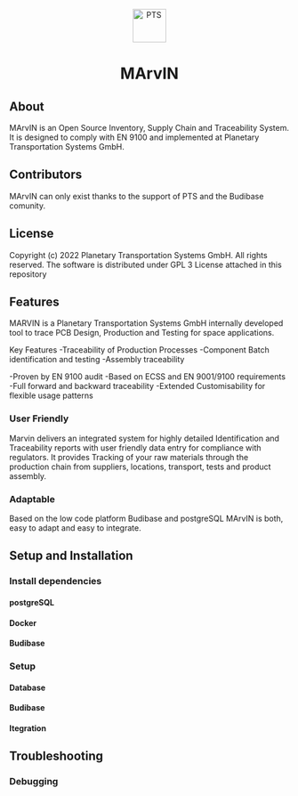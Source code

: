 <p align="center">
  <a href="https://www.pts.space">
    <img alt="PTS" src="https://pts.space/wp-content/uploads/2019/09/PTS_wob_zf-e1579002609770.png" width="60" />
  </a>
</p>
<h1 align="center">
  MArvIN
</h1>


## About 
MArvIN is an Open Source Inventory, Supply Chain and Traceability System. It is designed to comply with EN 9100 and implemented at Planetary Transportation Systems GmbH.

## Contributors
MArvIN can only exist thanks to the support of PTS and the Budibase comunity.

## License
Copyright (c) 2022 Planetary Transportation Systems GmbH. All rights reserved. The software is distributed under GPL 3 License attached in this repository

## Features
MARVIN is a Planetary Transportation Systems GmbH internally developed tool to trace PCB Design, Production and Testing for space applications.

Key Features
-Traceability of Production Processes
-Component Batch identification and testing
-Assembly traceability

-Proven by EN 9100 audit
-Based on ECSS and EN 9001/9100 requirements
-Full forward and backward traceability
-Extended Customisability for flexible usage patterns

### User Friendly
Marvin delivers an integrated system for highly detailed Identification and Traceability reports with user friendly data entry for compliance with regulators. It provides Tracking of your raw materials through the production chain from suppliers, locations, transport, tests and product assembly. 

### Adaptable
Based on the low code platform Budibase and postgreSQL MArvIN is both, easy to adapt and easy to integrate. 

## Setup and Installation

### Install dependencies

#### postgreSQL

#### Docker

#### Budibase

### Setup 

#### Database

#### Budibase

#### Itegration

## Troubleshooting

### Debugging 


